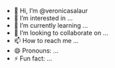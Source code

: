 - 👋 Hi, I’m @veronicasalaur
- 👀 I’m interested in ...
- 🌱 I’m currently learning ...
- 💞️ I’m looking to collaborate on ...
- 📫 How to reach me ...
- 😄 Pronouns: ...
- ⚡ Fun fact: ...

<!---
veronicasalaur/veronicasalaur is a ✨ special ✨ repository because its `README.md` (this file) appears on your GitHub profile.
You can click the Preview link to take a look at your changes.
--->
